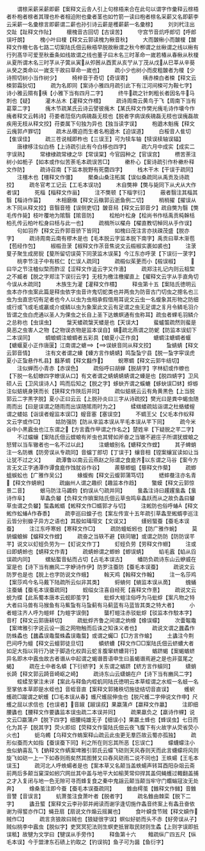 <!-- { "loadSidebar": true } -->
　　谓榇采薪采薪即薪【案释文云舎人引上句榇梧来合在此句以谓字作彚释云榇梧者朴枹者榇者其理也朴者相迫附也彚者茎也如竹箭一读曰枹者榇名采薪又名即薪李云采薪一名彚榇言即薪谓二薪也孙引诗云薪是檴薪薪一名彚榇】
　　刘刘杙注出交趾【趾释文作阯】
　　櫰槐音古回切【古误苦】
　　守宫节音炕呼郎切【呼郎误吁朗】
　　槐小叶曰榎【释文云郭读槐为楸音秋】
　　大而皵楸小而皵榎【皵释文作橵七各七路二切案陆氏佃云楸梧早脱故楸谓之秋今栁谓之丝楸谓之线以楸有行列髙华可爱至秋垂条如线故谓之线也董子曰木名三时革命一嵗若椿从春楸从秋榎从夏所谓木名三时芓从子蔩从寅从夘莤从酉荄从亥艼从丁茂从戊从巳莘从辛葵从癸之类命以一嵗支干故曰草命一嵗也】
　　疏小少也树小而皮粗皵者为榎【少诗照切树小当作树少】
　　椅梓音于奇切【奇误寄】
　　桋赤梀白者梀【释文云梀郭霜狄切】
　　疏为名即同【案诗小雅四月疏引此下有江河间梀可为鞍七字】诗小雅云隰有桋【小雅下当有四月二字】
　　终牛疏之针刺粗长者因名牛马刺也【疑】
　　灌木丛木【灌释文作樌】
　　疏诗周南云黄鸟于飞【周南下当有葛覃二字】
　　瘣木节疏某氏云诗云譬彼瘣木【某氏释文作樊光瘣毛诗作壊今作瘣者释文云韩诗】苻娄者尫伛内病磈磊无枝也【脱者字病误疾磈磊无枝也误瘣磊故疾用无枝从释文挍】苻娄属下句独为异也【独当读字误】
　　枹遒木魁瘣【释文云瘣郭卢罪切】
　　疏木丛欑迫而生者名枹遒木【迫误道】
　　白桵音人隹切【隹误佳】
　　疏三苍说棫即柞也【三误王】可为犊车轴【犊误椟轴误辐】
　　唐棣栘注似白杨【上诗疏引此有今白栘也四字】
　　疏六月中成实【成实二字误熟】
　　常棣棣疏常棣之华【常误棠】今官园种之【官误宫】
　　槚苦荼注树小如栀子【如本或作似苦荼毛本疏误苦□】
　　樕朴心【案诗疏引作朴樕朴释文作防】
　　疏诗召南【下监本脱野有死麕四字】
　　栈木干木【干误于疏同】
　　注橿木也【橿释文作僵】
　　檿桑山桑注柘属【误似桑疏同从禹贡及诗疏挍】
　　疏冬官考工记云【工毛本误功】
　　木自獘柛【獘与毙同下从犬从大作者误】
　　死椔【椔释文作甾】
　　注不獘顿【下椔字衍】
　　蔽者翳注其椔其翳【椔诗作菑】
　　木相磨槸【释文云槸郭云逝鱼例二切】
　　梢梢擢【擢误从木下同从释文挍】音翳音殪【误侧吏切】皵音舄【释文云郭音夕】疏自獘为翳【獘毛传作毙】枝叶覆地为隂翳【隂音防】
　　桧柏叶松身【桧尚书作栝禹贡杶榦栝柏孔传云柏叶松身曰栝与此一也】
　　疏楫所以櫂舟【櫂直教切棹同从手作误】
　　句如羽乔【释文云乔郭音骄下皆同】
　　如槐曰茂注言亦扶疎茂盛【脱亦字】
　　疏诗周南云南有樛木是也【毛本脱云字监本脱下南字】禹贡曰草木渐苞【苞经作包】
　　椒榝丑莍【椒释文作茮音焦说文云榝椒实裹如裘也】
　　注莍蓃子聚生成房貎【蓃所留切误萸下同莍监木误茱】今江东亦呼莍【下误衍一莍字】
　　桃李节注子中有核仁【仁误人疏同】
　　疏榝似茱茰而小【榝误椒】
　　曰华之节注樝似棃而酢涩【涩释文作澁云字又作濇】
　　疏郑注礼记内则云柤棃之不臧者【脱之字郑注下误衍云字】无枝为檄注檄擢直上【擢释文云字从手直角切今误从木疏同】
　　木族生为灌【灌释文作樌】
　　释虫第十五【案陆氏徳明云虫本亦作虫案此篇是释虫依字虫音许鬼切蛇类也并两虫为防音古门切虫之摠名也三虫为虫直忠切有足者也今人以虫为虫相承假借用耳说文云虫一名蝮象其形物之防细或行或飞或毛或臝或介或鳞以虫为象案此文云有足谓之虫无足谓之豸月令鳞毛羽介皆谓之虫白虎通以圣人为倮虫之长自上圣下达蟭螟通有虫称耳】疏虫者蜾毛羽鳞介之总称也【虫误虫】
　　螜天蝼疏螜天蝼是也【天误大】
　　蜚蠦蜰疏然则蜚是臭恶之虫害人之物【之物误衣物是监本误自】螾疏北燕谓之防蚭【防监本误虭下二本误同】
　　蜩蜋蜩注蜋蜩者五彩具【蜋夏小正作良】
　　螗蜩注螗蜩者蝘【螗蝘夏小正作唐匽】江南谓之螗【误蛱音同从释文挍】
　　蚻蜻蜻【释文云郭音情】
　　注有文者谓之螓【螓方言作蜻蜻】鸣蚻蚻宁县【脱一蚻字寜误虎夏小正蚻悬作札县】蠽茅蜩【释文蠽作】
　　蜺寒蜩【释文云郭牛结切】
　　注似蝉而小青赤【赤误色】
　　疏俗呼曰胡蝉【脱胡字】字林虭或作蟟也【下脱一名虭蟟四字蟟误从口】有文者谓之蜻蜻蜻蜻谓之螓是也【脱四蜻字】卫风硕人云【卫风误诗人】鸣而后知之【脱之字】蛥蚗齐谓之螇螰【蛥蚗误□蚞】蜉蝣注似蛣蜣身狭而长【狭释文作陜后并同】
　　疏似蛣蜣云云有角黄黒色【上当脱郭云二字黒字脱】夏小正曰云云【上脱孙炎曰三字从诗疏挍】樊光曰是粪中蝎虫随雨而出【曰是误谓之随雨而出误随隂雨时为之】
　　蝚蛖蝼疏姑诣谓之杜蛒蝼螲谓之蝼姑【诣误者螲监本误□】螲音塞【塞误空】
　　不蜩王父【父毛本作蚥释文云字或作□】
　　姑防强防【防从芈监本误从芉毛本误从芊下同】
　　疏今米谷中小黒蠧虫也江东谓之【方言蠹作甲谓之作名之】楚姓芈【下疑脱之芊二字】
　　不过蟷蠰【案陆氏佃云螳蜋有斧虫也其臂如斧奋之当辙不避庄子所谓犹螳蜋之怒臂以当车辙者也一名不过以此】
　　注螗蜋别名【螗释文作螳】
　　其子蜱蛸注一名防蟭【防旁误从专疏同】音蟷丁郎切【丁误于】蠰音相【镗案蠰冝读如让当让犹不过之义】
　　疏潭鲁以南云云燕赵之际谓之食庬齐以东谓之马谷【案今方言无文正字通潭作谭食庬作蚀肬谷作谷】
　　蒺藜蝍蛆【藜释文作蔾】
　　疏蝍蛆蜈蚣也【广雅作吴公】
　　蝝蝮蜪【释文云蝮郭蒲笃切】
　　蟋蟀蛬注亦名青【释文作蜻蛚】
　　疏幽州人谓之趣织【趣监本作趋】
　　蟼蟆【释文云郭惊景二音】
　　蛝马防注马蠲蚐【蚐误从勺疏并同】
　　蛗螽注诗曰趯趯蛗螽【蛗诗作阜】
　　草螽负蠜【负释文作媍案陆氏佃云草虫鸣阜螽跃而从之故负螽曰蠜草虫谓之负蠜】蜤螽蜙蝑【蜙释文作□蝑郭才与切】
　　注蜙防也俗呼蝽【释文蜙作蚣蝽作舂黍】
　　疏李巡曰蝗子也【案左传宣十五年疏引草螽至蜙蝑李巡注云皆分别蝗子异方之语也】其股如瑇瑁文【文误又】
　　螼蚓蜸蚕【蚕毛本误蚕】
　　注江东呼寒蚓【寒释文作□】
　　疏防蟺蚯蚓也【防广雅作蜿】
　　莫貈蟷蜋蛑【蟷释文作螳】
　　疏奋之当轶不避【轶同辙】或谓之防防【防防误芊芊】说文以虰蛵负劳为一【虰说文作丁】
　　虰蛵负劳【劳释文作蟧】
　　注或曰即蜻蛉也【蜻释文作青】
　　疏蜻蛉谓之蝍蛉【蝍误蜻】
　　蜭毛蠧【蜭从舀误疏内同】
　　蟔蛅蟴音蛅而占切【占毛本误古】
　　蟠防负疏诗东山云蛜威在室是也【诗下当有豳风二字蛜诗作伊】防罗注蚕防【蚕毛本误蚕】
　　疏说文云防罗也是也【脱上也字防说文作蛾】
　　螒天鸡【螒释文作翰】
　　注一名莎鸡【案莎鸡今名马戴下陆疏所云似非其类】
　　蛶螪何【螪监本误从啇】
　　螝蛹注蚕蛹【蚕毛本误蚕疏同】
　　蚬缢女注喜自经死【喜释文作憙】
　　疏说文云蜕为蝶【此系蜀本唐本云蚬即茧字】
　　蚍蜉大螘注俗呼为马蚍蜉【案凡物之特大者曰马兽有马猴鱼有马鮆蚻有马蚻蓟有马蓟蓝有马蓝皆其类之特大者】
　　小者螘注齐人呼为螘蛘【为螘字误倒】
　　蠪朾螘注赤驳蚍蜉【驳监本作駮本字】音朾【释文云郭唐耕切】
　　疏蚍蜉齐鲁之间谓之蚼蟓【蟓误蠓】
　　次蟗鼅鼄【案埤雅引字说云设一面之网物触而后诛之知诛义者也】
　　疏说文谓之蠿蟊作防蛛蟊也【蠿蟊误鼄蝥蛛蟊误鼄蝥】或谓之蠾□【□方言作蝓】
　　土蠭注今荆巴间呼为蟺【释文云蟺郭徒旦切】
　　蟦蛴螬【释文作□□案陆氏佃云蛴螬大者如足大指以背行乃驶于脚造化权舆云蛇豸腹窜蛴螬背行】
　　蝤跻蝎【案蝎蝤蛴异名即木中蠧虫故古者谮从中起谓之蝎谮晋语申生曰虽蝎谮焉避之是也非虿尾之蝎】
　　疏在土中者名蟦【下衍蛴字】关东谓之蝤跻【蛴方言作蠀同】
　　蟏蛸长踦【释文郭云踦音崎岖之崎】
　　疏诗东山云蟏蛸在户【诗下当有豳风二字】
　　蛭蝚至掌注未详【案此与释鱼内蛭虮同陆氏徳明云本草蛭谓之水蛭一名蚑一名至掌依本草即是水蛭也】音蛭音直【案释文郭猪秩切施徒结切音直误】
　　蠖蚇蠖疏□蹴谓之蚇蠖【□毛本误从春】蠖尺蠖屈伸虫也【脱尺蠖二字伸说文作申】尺蠖之屈以求信也【也误者】音踧【踧误叔】果蠃蒲卢【蠃释文作臝】
　　注即细腰蠭也【腰释文作要蠭监本误虫疏二本误并同】
　　疏果蠃负之【蠃诗作蜾】说文云□蠃蒲卢【脱下四字】细腰纯雄无子【细误小】果蠃土蜂也【蜂误虫】七日而化为其子【脱其字】荧火即炤【荧释文作萤陆氏佃云夜飞腹下有火故字从荧省荧小火也】
　　蚅乌蠋【乌释文作螐案释山疏云此虫更无羣匹故云蜀亦孤独】
　　疏形似蚕而大如指【蚕误蚕下同】利之所在则忘其所恶【忘误亡】
　　蠓蠛蠓注小虫似蚋喜乱飞【蚋释文作蜹案埤雅引郭氏云蠓飞硙则天风舂则天而此言蠛蠓将风则旋飞如硙一上一下如舂则雨矣然其图賛又曰舂风硙雨二说不同也】王蛈蝪【王毛本误玉】
　　疏河北人呼蛈蝪者是也【案本草又名颠当盖蛈蝪声转耳酉阳杂爼云斋前两后多颠当窠深如蚓穴网丝其中盖与地平大如榆荚常仰捍其盖伺蝇蠖过輙翻盖捕之才入复闭与地一色无隙可寻而蜂复食之秦中鬼謡云颠当颠当牢守门蠮螉冦汝无处奔】
　　蟓桑茧注即今蚕【蚕毛本误蚕疏同】
　　雔由樗茧【雔释文作雠】音雔音讐【音误言】
　　蚢萧茧注食萧叶者【脱者字】
　　疏名雔由棘栾【脱下二字】
　　蠭丑螸【案释文云李孙郭并阙读而谢孚逢切施作螽音终案上有螽丑奋依谢为得螸亦作□】蝇丑扇【扇说文作煽云摇翼也】
　　食叶蟘食节贼【释文蟘作贼作□】
　　疏言贪狼故曰贼也【狼疑很字误】螟似虸蚄而头不赤【虸旁误从子】贼似桃李中蠧虫【脱似字】吏冥冥犯法则生螟吏扺冒取民财则生蟊【上则字误即扺误秪】故犍为文学曰【犍误从手旁作】
　　释鱼第十六
　　鳣疏纵广四五尺【纵毛本误】今于盟津东石碛上钓取之【钓误钩】鱼子可为醤【鱼衍字】
